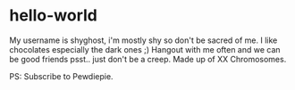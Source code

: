 # hello-world

My username is shyghost, i'm mostly shy so don't be sacred of me. I like chocolates especially the dark ones ;) Hangout with me often and we can be good friends psst.. just don't be a creep. Made up of XX Chromosomes.

PS: Subscribe to Pewdiepie.
